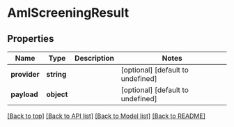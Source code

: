 # AmlScreeningResult

## Properties

|Name | Type | Description | Notes|
|------------ | ------------- | ------------- | -------------|
|**provider** | **string** |  | [optional] [default to undefined]|
|**payload** | **object** |  | [optional] [default to undefined]|




[[Back to top]](#) [[Back to API list]](../../README.md#documentation-for-api-endpoints) [[Back to Model list]](../../README.md#documentation-for-models) [[Back to README]](../../README.md)
